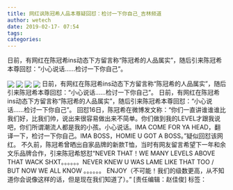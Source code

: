 ```yaml
---
title: 网红讽陈冠希人品本尊疑回怼：检讨一下你自己_吉林频道
author: wetech
date: 2019-02-17- 07:54
tags: 
categories: 
---
```

日前，有网红在陈冠希ins动态下方留言称“陈冠希的人品属实”，随后引来陈冠希本尊回怼：“小心说话……检讨一下你自己”。
<!-- more -->
                
<img align="center" border="0" src="https://p1.ifengimg.com/2019_07/3FF40E787DCE0C5FF27E6FF66B9C55FA770BCB10_w454_h561.jpg" />
                
<img align="center" border="0" src="https://p0.ifengimg.com/2019_07/0C6182F5EDB7A701E3620F5556AAEBE3B864AB59_w440_h485.jpg" />
            
<img align="center" border="0" src="https://p2.ifengimg.com/2019_07/9ABA0476E2B2A44EE8E201C64AE7963B5E39481C_w585_h369.jpg" />
<img align="center" border="0" src="http://p2.ifengimg.com/a/2016/0810/204c433878d5cf9size1_w16_h16.png" />
日前，有网红在陈冠希ins动态下方留言称“陈冠希的人品属实”，随后引来陈冠希本尊回怼：“小心说话……检讨一下你自己”。
日前，有网红在陈冠希ins动态下方留言称“陈冠希的人品属实”，随后引来陈冠希本尊回怼：“小心说话……检讨一下你自己”。
回怼16日，陈冠希在微博发文称：“你们一直讲谁谁谁比我们好，比我们帅，说出来很容易做出来不简单。你们做到我的LEVEL才跟我说吧，你们所谓潮流人都是我的小孩。小心说话。IMA COME FOR YA HEAD，翻译一下，检讨一下你自己。IMA BOSS，HOMIE U GOT A BOSS。”疑似回怼该网红。
不久前，陈冠希曾晒出自家品牌的新款T恤，当时有网友留言希望下一年和余文乐品牌合作，引来陈冠希怒怼“NEVER THAT！WE MANY LEVELS ABOVE THAT WACK SHXT。。。。。。NEVER KNEW U WAS LAME LIKE THAT TOO / BUT NOW WE ALL KNOW 。。。。。。 ENJOY（不可能！我们的级数更高，从不知道你会说像这样的话，但是现在我们知道了）。”
[责任编辑：赵佳俊]
标签：
 
 
             
